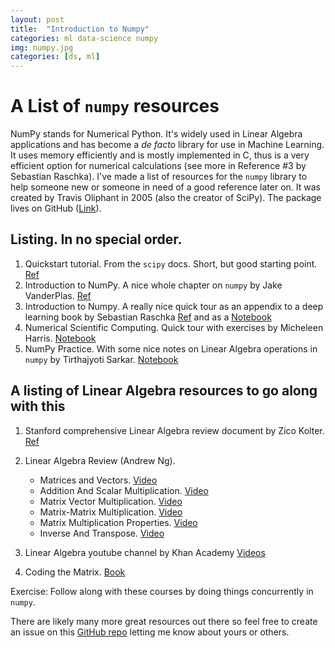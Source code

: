 ```yaml
---
layout: post
title:  "Introduction to Numpy"
categories: ml data-science numpy
img: numpy.jpg
categories: [ds, ml]
---
```


# A List of `numpy` resources

NumPy stands for Numerical Python.  It's widely used in Linear Algebra applications and has become a _de facto_ library for use in Machine Learning.  It uses memory efficiently and is mostly implemented in C, thus is a very efficient option for numerical calculations (see more in Reference #3 by Sebastian Raschka).  I've made a list of resources for the `numpy` library to help someone new or someone in need of a good reference later on.  It was created by Travis Oliphant in 2005 (also the creator of SciPy).  The package lives on GitHub ([Link](https://github.com/numpy/numpy)).

## Listing.  In no special order.

1.  Quickstart tutorial.  From the `scipy` docs.  Short, but good starting point. [Ref](https://docs.scipy.org/doc/numpy-dev/user/quickstart.html)
2.  Introduction to NumPy.  A nice whole chapter on `numpy` by Jake VanderPlas. [Ref](https://jakevdp.github.io/PythonDataScienceHandbook/02.00-introduction-to-numpy.html)
3.  Introduction to Numpy.  A really nice quick tour as an appendix to a deep learning book by Sebastian Raschka [Ref](https://sebastianraschka.com/pdf/books/dlb/appendix_f_numpy-intro.pdf) and as a [Notebook](https://github.com/rasbt/deep-learning-book/blob/master/code/appendix_f_numpy-intro/appendix_f_numpy-intro.ipynb)
3.  Numerical Scientific Computing.  Quick tour with exercises by Micheleen Harris.  [Notebook](https://notebooks.azure.com/rheartpython/libraries/PythonDS101/html/07.NumericalScientificComputing.ipynb)
4.  NumPy Practice.  With some nice notes on Linear Algebra operations in `numpy` by Tirthajyoti Sarkar.  [Notebook](https://github.com/tirthajyoti/PythonMachineLearning/blob/master/Pandas%20and%20Numpy/Numpy%20practice.ipynb)

## A listing of Linear Algebra resources to go along with this

1.  Stanford comprehensive Linear Algebra review document by Zico Kolter.  [Ref](http://web.stanford.edu/class/cs224n/readings/cs229-linalg.pdf)
2.  Linear Algebra Review (Andrew Ng).

    * Matrices and Vectors. [Video](https://www.youtube.com/watch?v=Dft1cqjwlXE)
    * Addition And Scalar Multiplication. [Video](https://www.youtube.com/watch?v=4WP6jVGIn7M)
    * Matrix Vector Multiplication.  [Video](https://www.youtube.com/watch?v=gPegoVYp64w)
    * Matrix-Matrix Multiplication.  [Video](https://www.youtube.com/watch?v=_lrHXJRukMw)
    * Matrix Multiplication Properties.  [Video](https://www.youtube.com/watch?v=c7GhnL2N--I)
    * Inverse And Transpose.  [Video](https://www.youtube.com/watch?v=7snro4M6ukk)

3.  Linear Algebra youtube channel by Khan Academy [Videos](https://www.youtube.com/channel/UCGYSKl6e3HM0PP7QR35Crug)
4.  Coding the Matrix.  [Book](http://codingthematrix.com/)

Exercise:  Follow along with these courses by doing things concurrently in `numpy`.

There are likely many more great resources out there so feel free to create an issue on this [GitHub repo](https://github.com/michhar/navigating-ml/issues) letting me know about yours or others.



